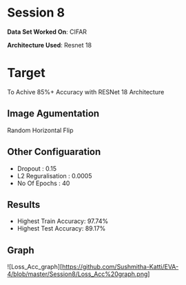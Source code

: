 # Session 8
**Data Set Worked On**: CIFAR

**Architecture Used**: Resnet 18

# Target 
To Achive 85%+ Accuracy with RESNet 18 Architecture


## Image Agumentation
Random Horizontal Flip

## Other Configuaration
* Dropout : 0.15
* L2 Reguralisation : 0.0005
* No Of Epochs : 40

## Results
* Highest Train Accuracy: 97.74%
* Highest Test Accuracy: 89.17%

## Graph
![Loss_Acc_graph][https://github.com/Sushmitha-Katti/EVA-4/blob/master/Session8/Loss_Acc%20graph.png]
